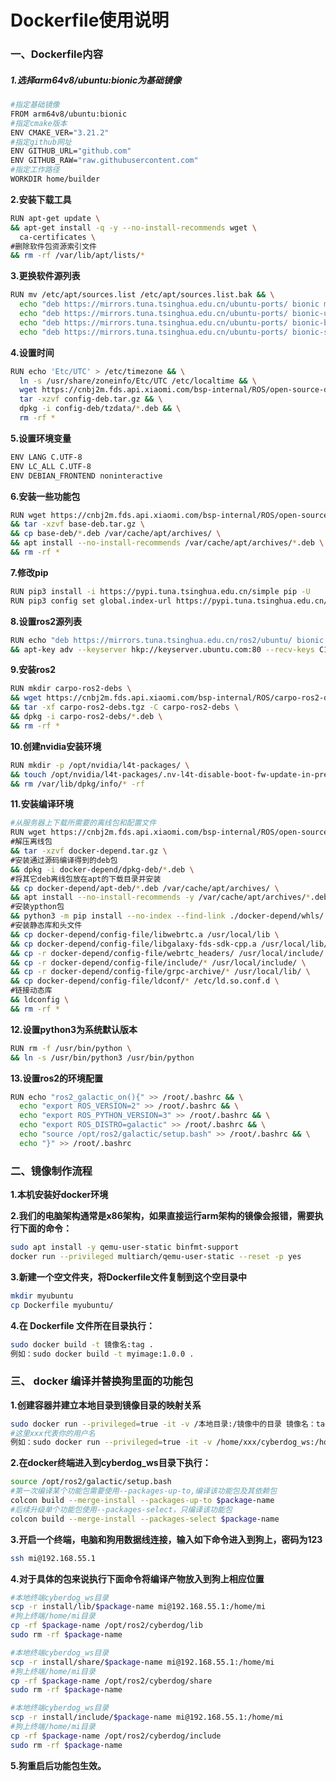 # **Dockerfile使用说明**

### **一、Dockerfile内容**

##### 1.选择arm64v8/ubuntu:bionic为基础镜像

```Bash
#指定基础镜像
FROM arm64v8/ubuntu:bionic
#指定cmake版本
ENV CMAKE_VER="3.21.2"
#指定github网址
ENV GITHUB_URL="github.com"
ENV GITHUB_RAW="raw.githubusercontent.com"
#指定工作路径
WORKDIR home/builder
```

**2.安装下载工具**

```Bash
RUN apt-get update \
&& apt-get install -q -y --no-install-recommends wget \
  ca-certificates \
#删除软件包资源索引文件
&& rm -rf /var/lib/apt/lists/*
```

**3.更换软件源列表**

```Bash
RUN mv /etc/apt/sources.list /etc/apt/sources.list.bak && \
  echo "deb https://mirrors.tuna.tsinghua.edu.cn/ubuntu-ports/ bionic main restricted universe multiverse\n" > /etc/apt/sources.list && \
  echo "deb https://mirrors.tuna.tsinghua.edu.cn/ubuntu-ports/ bionic-updates main restricted universe multiverse\n" >> /etc/apt/sources.list && \
  echo "deb https://mirrors.tuna.tsinghua.edu.cn/ubuntu-ports/ bionic-backports main restricted universe multiverse\n" >> /etc/apt/sources.list && \
  echo "deb https://mirrors.tuna.tsinghua.edu.cn/ubuntu-ports/ bionic-security main restricted universe multiverse" >> /etc/apt/sources.list
```

**4.设置时间**

```Bash
RUN echo 'Etc/UTC' > /etc/timezone && \
  ln -s /usr/share/zoneinfo/Etc/UTC /etc/localtime && \
  wget https://cnbj2m.fds.api.xiaomi.com/bsp-internal/ROS/open-source-docker-depends/config-deb.tar.gz && \
  tar -xzvf config-deb.tar.gz && \
  dpkg -i config-deb/tzdata/*.deb && \
  rm -rf *
```

**5.设置环境变量**

```Bash
ENV LANG C.UTF-8
ENV LC_ALL C.UTF-8
ENV DEBIAN_FRONTEND noninteractive
```



**6.安装一些功能包**

```Bash
RUN wget https://cnbj2m.fds.api.xiaomi.com/bsp-internal/ROS/open-source-docker-depends/base-deb.tar.gz \
&& tar -xzvf base-deb.tar.gz \
&& cp base-deb/*.deb /var/cache/apt/archives/ \
&& apt install --no-install-recommends /var/cache/apt/archives/*.deb \
&& rm -rf *
```

**7.修改pip**

```Bash
RUN pip3 install -i https://pypi.tuna.tsinghua.edu.cn/simple pip -U
RUN pip3 config set global.index-url https://pypi.tuna.tsinghua.edu.cn/simple
```



**8.设置ros2源列表**

```Bash
RUN echo "deb https://mirrors.tuna.tsinghua.edu.cn/ros2/ubuntu/ bionic main" > /etc/apt/sources.list.d/ros2-latest.list \
&& apt-key adv --keyserver hkp://keyserver.ubuntu.com:80 --recv-keys C1CF6E31E6BADE8868B172B4F42ED6FBAB17C654
```



**9.安装ros2**

```Bash
RUN mkdir carpo-ros2-debs \
&& wget https://cnbj2m.fds.api.xiaomi.com/bsp-internal/ROS/carpo-ros2-debs/carpo-ros2-debs.tgz \
&& tar -xf carpo-ros2-debs.tgz -C carpo-ros2-debs \
&& dpkg -i carpo-ros2-debs/*.deb \
&& rm -rf *
```

**10.创建nvidia安装环境**

```Bash
RUN mkdir -p /opt/nvidia/l4t-packages/ \
&& touch /opt/nvidia/l4t-packages/.nv-l4t-disable-boot-fw-update-in-preinstall \
&& rm /var/lib/dpkg/info/* -rf
```



**11.安装编译环境**

```Bash
#从服务器上下载所需要的离线包和配置文件
RUN wget https://cnbj2m.fds.api.xiaomi.com/bsp-internal/ROS/open-source-docker-depends/docker-depend.tar.gz \
#解压离线包
&& tar -xzvf docker-depend.tar.gz \
#安装通过源码编译得到的deb包
&& dpkg -i docker-depend/dpkg-deb/*.deb \
#将其它deb离线包放在apt的下载目录并安装
&& cp docker-depend/apt-deb/*.deb /var/cache/apt/archives/ \
&& apt install --no-install-recommends -y /var/cache/apt/archives/*.deb \
#安装ypthon包
&& python3 -m pip install --no-index --find-link ./docker-depend/whls/ -r ./docker-depend/whls/requirement.txt --ignore-installed \
#安装静态库和头文件
&& cp docker-depend/config-file/libwebrtc.a /usr/local/lib \
&& cp docker-depend/config-file/libgalaxy-fds-sdk-cpp.a /usr/local/lib/ \
&& cp -r docker-depend/config-file/webrtc_headers/ /usr/local/include/ \
&& cp -r docker-depend/config-file/include/* /usr/local/include/ \
&& cp -r docker-depend/config-file/grpc-archive/* /usr/local/lib/ \
&& cp docker-depend/config-file/ldconf/* /etc/ld.so.conf.d \
#链接动态库
&& ldconfig \
&& rm -rf * 
```



**12.设置python3为系统默认版本**

```Bash
RUN rm -f /usr/bin/python \
&& ln -s /usr/bin/python3 /usr/bin/python
```

**13.设置ros2的环境配置**

```Bash
RUN echo "ros2_galactic_on(){" >> /root/.bashrc && \
  echo "export ROS_VERSION=2" >> /root/.bashrc && \
  echo "export ROS_PYTHON_VERSION=3" >> /root/.bashrc && \
  echo "export ROS_DISTRO=galactic" >> /root/.bashrc && \
  echo "source /opt/ros2/galactic/setup.bash" >> /root/.bashrc && \
  echo "}" >> /root/.bashrc
```



### **二、镜像制作流程**

**1.本机安装好docker环境**

**2.我们的电脑架构通常是x86架构，如果直接运行arm架构的镜像会报错，需要执行下面的命令：**

```Bash
sudo apt install -y qemu-user-static binfmt-support
docker run --privileged multiarch/qemu-user-static --reset -p yes
```

**3.新建一个空文件夹，将Dockerfile文件复制到这个空目录中**

```Bash
mkdir myubuntu
cp Dockerfile myubuntu/
```

**4.在 Dockerfile 文件所在目录执行：**

```Bash
sudo docker build -t 镜像名:tag .
例如：sudo docker build -t myimage:1.0.0 .
```

### **三、 docker 编译并替换狗里面的功能包**

**1.创建容器并建立本地目录到镜像目录的映射关系**

```Bash
sudo docker run --privileged=true -it -v /本地目录:/镜像中的目录 镜像名：tag bash
#这里xxx代表你的用户名
例如：sudo docker run --privileged=true -it -v /home/xxx/cyberdog_ws:/home/builder/cyberdog_ws myimage:1.0.0 bash
```

**2.在docker终端进入到cyberdog\_ws目录下执行：**

```Bash
source /opt/ros2/galactic/setup.bash
#第一次编译某个功能包需要使用--packages-up-to,编译该功能包及其依赖包
colcon build --merge-install --packages-up-to $package-name
#后续升级单个功能包使用--packages-select，只编译该功能包
colcon build --merge-install --packages-select $package-name
```

**3.开启一个终端，电脑和狗用数据线连接，输入如下命令进入到狗上，密码为123**

```Bash
ssh mi@192.168.55.1
```

**4.对于具体的包来说执行下面命令将编译产物放入到狗上相应位置** 

```Bash
#本地终端cyberdog_ws目录
scp -r install/lib/$package-name mi@192.168.55.1:/home/mi
#狗上终端/home/mi目录
cp -rf $package-name /opt/ros2/cyberdog/lib
sudo rm -rf $package-name

#本地终端cyberdog_ws目录
scp -r install/share/$package-name mi@192.168.55.1:/home/mi
#狗上终端/home/mi目录
cp -rf $package-name /opt/ros2/cyberdog/share
sudo rm -rf $package-name

#本地终端cyberdog_ws目录
scp -r install/include/$package-name mi@192.168.55.1:/home/mi
#狗上终端/home/mi目录
cp -rf $package-name /opt/ros2/cyberdog/include
sudo rm -rf $package-name
```

**5.狗重启后功能包生效。**

